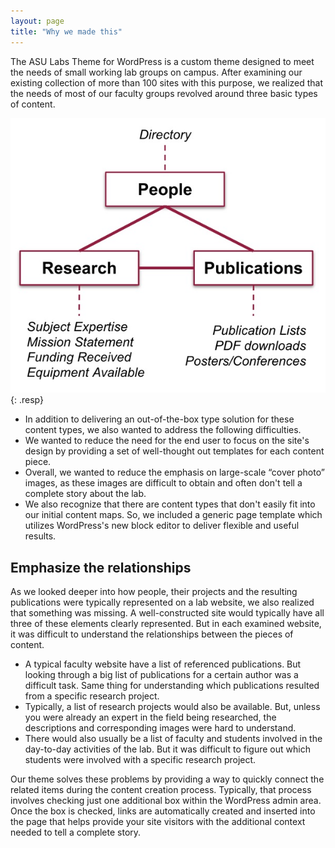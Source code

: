 ```yaml
---
layout: page
title: "Why we made this"
---
```


The ASU Labs Theme for WordPress is a custom theme designed to meet the needs of small working lab groups on campus. After examining our existing collection of more than 100 sites with this purpose, we realized that the needs of most of our faculty groups revolved around three basic types of content.

![Illustration of relationship between research projects, the people involved with the lab, and the publications stemming from the lab itself. Each main element within the illustration is represented by a box. The boxes are connected with lines to form a triangle.](../assets/img/content-relationships.jpg){: .resp}

- In addition to delivering an out-of-the-box type solution for these content types, we also wanted to address the following difficulties.
- We wanted to reduce the need for the end user to focus on the site's design by providing a set of well-thought out templates for each content piece.
- Overall, we wanted to reduce the emphasis on large-scale “cover photo” images, as these images are difficult to obtain and often don't tell a complete story about the lab.
- We also recognize that there are content types that don't easily fit into our initial content maps. So, we included a generic page template which utilizes WordPress's new block editor to deliver flexible and useful results.

## Emphasize the relationships ##

As we looked deeper into how people, their projects and the resulting publications were typically represented on a lab website, we also realized that something was missing. A well-constructed site would typically have all three of these elements clearly represented. But in each examined website, it was difficult to understand the relationships between the pieces of content.

- A typical faculty website have a list of referenced publications. But looking through a big list of publications for a certain author was a difficult task. Same thing for understanding which publications resulted from a specific research project.
- Typically, a list of research projects would also be available. But, unless you were already an expert in the field being researched, the descriptions and corresponding images were hard to understand.
- There would also usually be a list of faculty and students involved in the day-to-day activities of the lab. But it was difficult to figure out which students were involved with a specific research project.

Our theme solves these problems by providing a way to quickly connect the related items during the content creation process. Typically, that process involves checking just one additional box within the WordPress admin area. Once the box is checked, links are automatically created and inserted into the page that helps provide your site visitors with the additional context needed to tell a complete story.
